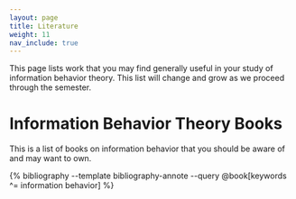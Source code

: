 ```yaml
---
layout: page
title: Literature
weight: 11
nav_include: true
---
```


This page lists work that you may find generally useful in your study of information behavior theory. 
This list will change and grow as we proceed through the semester. 

# Information Behavior Theory Books

This is a list of books on information behavior that you should be aware of and may want to own. 

{% bibliography --template bibliography-annote --query @book[keywords ^= information behavior] %}
